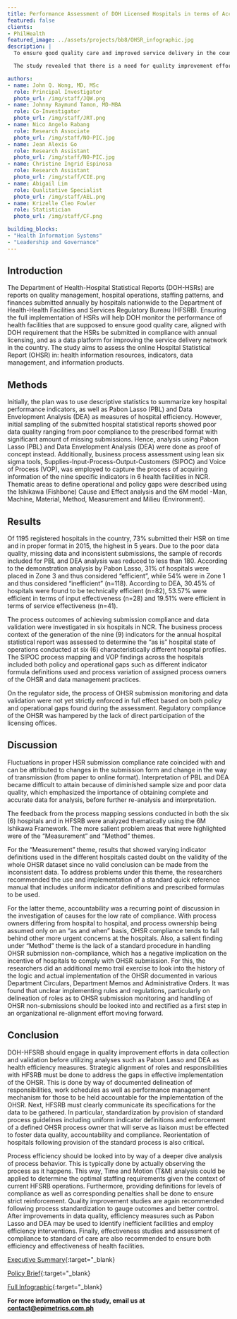 ```yaml
---
title: Performance Assessment of DOH Licensed Hospitals in terms of Access and Quality using Annual Hospital Statistical Reports from 2011-2015
featured: false
clients:
- PhilHealth
featured_image: ../assets/projects/bb8/OHSR_infographic.jpg
description: |
  To ensure good quality care and improved service delivery in the country, health facilities are monitored by the Department of Health (DOH). In compliance with these health facilities’ annual licensing, DOH requires submission of Hospital Statistical Reports (HSRs), which are reports on quality management, hospital operations, staffing patterns, and finances. This study assessed the online Hospital Statistical Reports (OHSR) in terms of health information resources, indicators, data management, and information products. 

  The study revealed that there is a need for quality improvement efforts in data collection and validation of the OHSRs. Quality of data from OHSRs were compromised because of problems in both the hospital side and the regulator side. First, there were variations in hospital processes – such as how work was being done, who does the work, and the type of indicators used. Second, there were policy gaps from the regulator – such as the lack of a feedback mechanism and unclear implementing rules and regulations. Poor quality data from OHSRs resulted in the limitations of the study in terms of generalizability and accuracy. Because informed policy making rests on the analysis of quality data, the study recommends that quality improvement efforts of the OHSR process be undertaken. These will provide sufficient data for the monitoring of health facilities and allow regulators to ensure good quality care and improve service delivery. 

authors:
- name: John Q. Wong, MD, MSc
  role: Principal Investigator
  photo_url: /img/staff/JQW.png
- name: Johnny Raymund Tamon, MD-MBA
  role: Co-Investigator
  photo_url: /img/staff/JRT.png
- name: Nico Angelo Rabang
  role: Research Associate
  photo_url: /img/staff/NO-PIC.jpg
- name: Jean Alexis Go
  role: Research Assistant
  photo_url: /img/staff/NO-PIC.jpg
- name: Christine Ingrid Espinosa
  role: Research Assistant
  photo_url: /img/staff/CIE.png
- name: Abigail Lim
  role: Qualitative Specialist
  photo_url: /img/staff/AEL.png
- name: Krizelle Cleo Fowler
  role: Statistician
  photo_url: /img/staff/CF.png

building_blocks:
- "Health Information Systems"
- "Leadership and Governance"
---
```



## Introduction

The Department of Health-Hospital Statistical Reports (DOH-HSRs) are reports on quality management, hospital operations, staffing patterns, and finances submitted annually by hospitals nationwide to the Department of Health-Health Facilities and Services Regulatory Bureau (HFSRB). Ensuring the full implementation of HSRs will help DOH monitor the performance of health facilities that are supposed to ensure good quality care, aligned with DOH requirement that the HSRs be submitted in compliance with annual licensing, and as a data platform for improving the service delivery network in the country. The study aims to assess the online Hospital Statistical Report (OHSR) in: health information resources, indicators, data management, and information products.

## Methods

Initially, the plan was to use descriptive statistics to summarize key hospital performance indicators, as well as Pabon Lasso (PBL) and Data Envelopment Analysis (DEA) as measures of hospital efficiency. However, initial sampling of the submitted hospital statistical reports showed poor data quality ranging from poor compliance to the prescribed format with significant amount of missing submissions. Hence, analysis using Pabon Lasso (PBL) and Data Envelopment Analysis (DEA) were done as proof of concept instead. Additionally, business process assessment using lean six sigma tools, Supplies-Input-Process-Output-Customers (SIPOC) and Voice of Process (VOP), was employed to capture the process of acquiring information of the nine specific indicators in 6 health facilities in NCR. Thematic areas to define operational and policy gaps were described using the Ishikawa (Fishbone) Cause and Effect analysis and the 6M model -Man, Machine, Material, Method, Measurement and Milieu (Environment).

## Results

Of 1195 registered hospitals in the country, 73% submitted their HSR on time and in proper format in 2015, the highest in 5 years. Due to the poor data quality, missing data and inconsistent submissions, the sample of records included for PBL and DEA analysis was reduced to less than 180. According to the demonstration analysis by Pabon Lasso, 31% of hospitals were placed in Zone 3 and thus considered “efficient”, while 54% were in Zone 1 and thus considered “inefficient” (n=118). According to DEA, 30.45% of hospitals were found to be technically efficient (n=82), 53.57% were efficient in terms of input effectiveness (n=28) and 19.51% were efficient in terms of service effectiveness (n=41).

The process outcomes of achieving submission compliance and data validation were investigated in six hospitals in NCR. The business process context of the generation of the nine (9) indicators for the annual hospital statistical report was assessed to determine the “as is” hospital state of operations conducted at six (6) characteristically different hospital profiles. The SIPOC process mapping and VOP findings across the hospitals included both policy and operational gaps such as different indicator formula definitions used and process variation of assigned process owners of the OHSR and data management practices.

On the regulator side, the process of OHSR submission monitoring and data validation were not yet strictly enforced in full effect based on both policy and operational gaps found during the assessment. Regulatory compliance of the OHSR was hampered by the lack of direct participation of the licensing offices.

## Discussion

Fluctuations in proper HSR submission compliance rate coincided with and can be attributed to changes in the submission form and change in the way of transmission (from paper to online format). Interpretation of PBL and DEA became difficult to attain because of diminished sample size and poor data quality, which emphasized the importance of obtaining complete and accurate data for analysis, before further re-analysis and interpretation.

The feedback from the process mapping sessions conducted in both the six (6) hospitals and in HFSRB were analyzed thematically using the 6M Ishikawa Framework. The more salient problem areas that were highlighted were of the “Measurement” and “Method” themes.

For the “Measurement” theme, results that showed varying indicator definitions used in the different hospitals casted doubt on the validity of the whole OHSR dataset since no valid conclusion can be made from the inconsistent data. To address problems under this theme, the researchers recommended the use and implementation of a standard quick reference manual that includes uniform indicator definitions and prescribed formulas to be used.

For the latter theme, accountability was a recurring point of discussion in the investigation of causes for the low rate of compliance. With process owners differing from hospital to hospital, and process ownership being assumed only on an “as and when” basis, OHSR compliance tends to fall behind other more urgent concerns at the hospitals. Also, a salient finding under “Method” theme is the lack of a standard procedure in handling OHSR submission non-compliance, which has a negative implication on the incentive of hospitals to comply with OHSR submission. For this, the researchers did an additional memo trail exercise to look into the history of the logic and actual implementation of the OHSR documented in various Department Circulars, Department Memos and Administrative Orders. It was found that unclear implementing rules and regulations, particularly on delineation of roles as to OHSR submission monitoring and handling of OHSR non-submissions should be looked into and rectified as a first step in an organizational re-alignment effort moving forward.

## Conclusion

DOH-HFSRB should engage in quality improvement efforts in data collection and validation before utilizing analyses such as Pabon Lasso and DEA as health efficiency measures. Strategic alignment of roles and responsibilities with HFSRB must be done to address the gaps in effective implementation of the OHSR. This is done by way of documented delineation of responsibilities, work schedules as well as performance management mechanism for those to be held accountable for the implementation of the OHSR. Next, HFSRB must clearly communicate its specifications for the data to be gathered. In particular, standardization by provision of standard process guidelines including uniform indicator definitions and enforcement of a defined OHSR process owner that will serve as liaison must be effected to foster data quality, accountability and compliance. Reorientation of hospitals following provision of the standard process is also critical.

Process efficiency should be looked into by way of a deeper dive analysis of process behavior. This is typically done by actually observing the process as it happens. This way, Time and Motion (T&M) analysis could be applied to determine the optimal staffing requirements given the context of current HFSRB operations. Furthermore, providing definitions for levels of compliance as well as corresponding penalties shall be done to ensure strict reinforcement. Quality improvement studies are again recommended following process standardization to gauge outcomes and better control. After improvements in data quality, efficiency measures such as Pabon Lasso and DEA may be used to identify inefficient facilities and employ efficiency interventions. Finally, effectiveness studies and assessment of compliance to standard of care are also recommended to ensure both efficiency and effectiveness of health facilities.

[Executive Summary](../assets/projects/bb8/Executive%20Summary.pdf){:target="_blank}

[Policy Brief](../assets/projects/bb8/Policy%20Brief.pdf){:target="_blank}

[Full Infographic](../assets/projects/bb8/Infographic.pdf){:target="_blank}

**For more information on the study, email us at [contact@epimetrics.com.ph](mailto:contact@epimetrics.com.ph)**
